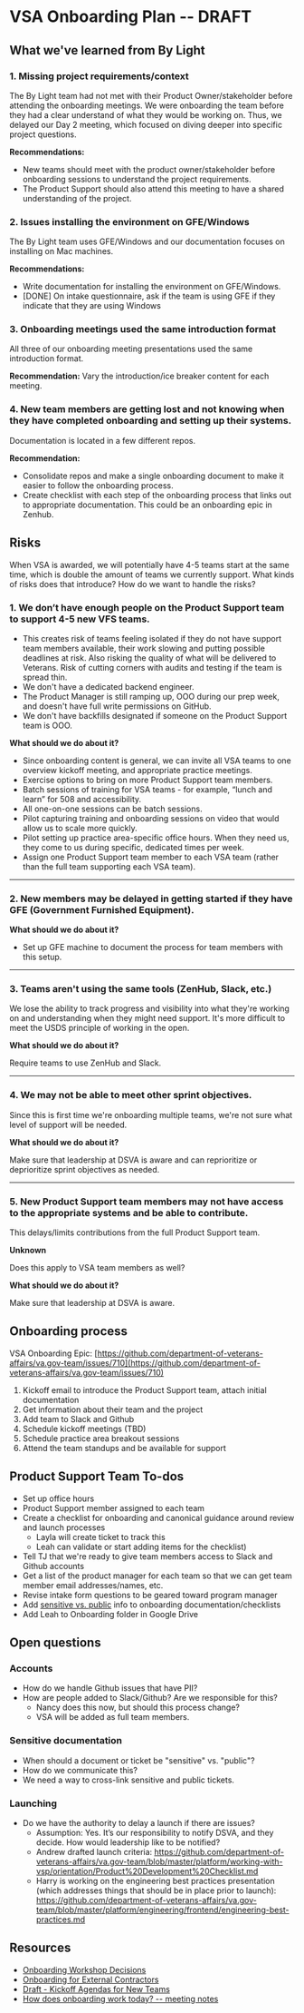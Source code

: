 # VSA Onboarding Plan -- DRAFT

## What we've learned from By Light
### 1. Missing project requirements/context
The By Light team had not met with their Product Owner/stakeholder before attending the onboarding meetings. We were onboarding the team before they had a clear understand of what they would be working on. Thus, we delayed our Day 2 meeting, which focused on diving deeper into specific project questions.

**Recommendations:** 

* New teams should meet with the product owner/stakeholder before onboarding sessions to understand the project requirements. 
* The Product Support should also attend this meeting to have a shared understanding of the project.

### 2. Issues installing the environment on GFE/Windows
The By Light team uses GFE/Windows and our documentation focuses on installing on Mac machines. 

**Recommendations:** 

* Write documentation for installing the environment on GFE/Windows.
* [DONE] On intake questionnaire, ask if the team is using GFE if they indicate that they are using Windows

### 3. Onboarding meetings used the same introduction format
All three of our onboarding meeting presentations used the same introduction format.

**Recommendation:**
Vary the introduction/ice breaker content for each meeting. 

### 4. New team members are getting lost and not knowing when they have completed onboarding and setting up their systems.
Documentation is located in a few different repos.

**Recommendation:**

* Consolidate repos and make a single onboarding document to make it easier to follow the onboarding process.
* Create checklist with each step of the onboarding process that links out to appropriate documentation. This could be an onboarding epic in Zenhub.


## Risks
When VSA is awarded, we will potentially have 4-5 teams start at the same time, which is double the amount of teams we currently support. What kinds of risks does that introduce? How do we want to handle the risks?


### 1. We don’t have enough people on the Product Support team to support 4-5 new VFS teams.  

* This creates risk of teams feeling isolated if they do not have support team members available, their work slowing and putting possible deadlines at risk. Also risking the quality of what will be delivered to Veterans. Risk of cutting corners with audits and testing if the team is spread thin.
* We don't have a dedicated backend engineer.
* The Product Manager is still ramping up, OOO during our prep week, and doesn't have full write permissions on GitHub. 
* We don't have backfills designated if someone on the Product Support team is OOO.

**What should we do about it?**

- Since onboarding content is general, we can invite all VSA teams to one overview kickoff meeting, and appropriate practice meetings.
- Exercise options to bring on more Product Support team members.  
- Batch sessions of training for VSA teams - for example, “lunch and learn” for 508 and accessibility. 
- All one-on-one sessions can be batch sessions.
- Pilot capturing training and onboarding sessions on video that would allow us to scale more quickly. 
- Pilot setting up practice area-specific office hours. When they need us, they come to us during specific, dedicated times per week.
- Assign one Product Support team member to each VSA team (rather than the full team supporting each VSA team).

---

### 2.  New members may be delayed in getting started if they have GFE (Government Furnished Equipment).

**What should we do about it?**

* Set up GFE machine to document the process for team members with this setup.

---

### 3. Teams aren't using the same tools (ZenHub, Slack, etc.)

We lose the ability to track progress and visibility into what they're working on and understanding when they might need support. It's more difficult to meet the USDS principle of working in the open. 

**What should we do about it?**

Require teams to use ZenHub and Slack.

---

### 4. We may not be able to meet other sprint objectives.

Since this is first time we're onboarding multiple teams, we're not sure what level of support will be needed. 

**What should we do about it?**

Make sure that leadership at DSVA is aware and can reprioritize or deprioritize sprint objectives as needed.

---

### 5. New Product Support team members may not have access to the appropriate systems and be able to contribute.

This delays/limits contributions from the full Product Support team.

**Unknown**

Does this apply to VSA team members as well?

**What should we do about it?**

Make sure that leadership at DSVA is aware.



## Onboarding process
VSA Onboarding Epic: [https://github.com/department-of-veterans-affairs/va.gov-team/issues/710](https://github.com/department-of-veterans-affairs/va.gov-team/issues/710)

1. Kickoff email to introduce the Product Support team, attach initial documentation
1. Get information about their team and the project
1. Add team to Slack and Github
1. Schedule kickoff meetings (TBD)
1. Schedule practice area breakout sessions
1. Attend the team standups and be available for support

## Product Support Team To-dos

* Set up office hours
* Product Support member assigned to each team
* Create a checklist for onboarding and canonical guidance around review and launch processes 
   * Layla will create ticket to track this 
   * Leah can validate or start adding items for the checklist)
* Tell TJ that we're ready to give team members access to Slack and Github accounts 
* Get a list of the product manager for each team so that we can get team member email addresses/names, etc.
* Revise intake form questions to be geared toward program manager
* Add [sensitive vs. public](https://github.com/department-of-veterans-affairs/va.gov-team-sensitive/blob/master/README.md) info to onboarding documentation/checklists
* Add Leah to Onboarding folder in Google Drive


## Open questions

### Accounts
* How do we handle Github issues that have PII?
* How are people added to Slack/Github? Are we responsible for this? 
   * Nancy does this now, but should this process change?
   * VSA will be added as full team members.
   
### Sensitive documentation
* When should a document or ticket be "sensitive" vs. "public"?
* How do we communicate this?
* We need a way to cross-link sensitive and public tickets.
   
### Launching
* Do we have the authority to delay a launch if there are issues? 
   * Assumption: Yes. It’s our responsibility to notify DSVA, and they decide. How would leadership like to be notified?
   * Andrew drafted launch criteria: https://github.com/department-of-veterans-affairs/va.gov-team/blob/master/platform/working-with-vsp/orientation/Product%20Development%20Checklist.md
   * Harry is working on the engineering best practices presentation (which addresses things that should be in place prior to launch): https://github.com/department-of-veterans-affairs/va.gov-team/blob/master/platform/engineering/frontend/engineering-best-practices.md


## Resources
* [Onboarding Workshop Decisions](https://github.com/department-of-veterans-affairs/va.gov-team/blob/master/Platform/Teams/Product%20Support/Intake/June%202019%20MVP%20Workshop/decisions.md)
* [Onboarding for External Contractors](https://github.com/department-of-veterans-affairs/va.gov-team/tree/master/platform/working-with-vsp/orientation)
* [Draft - Kickoff Agendas for New Teams](https://github.com/department-of-veterans-affairs/va.gov-team/blob/master/Platform/Onboarding/New%20VFS%20Team%20Kickoff%20Template.md)
* [How does onboarding work today? -- meeting notes](https://github.com/department-of-veterans-affairs/va.gov-team/blob/master/Platform/Teams/Product%20Support/Intake/June%202019%20MVP%20Workshop/Running%20Notes.md)



